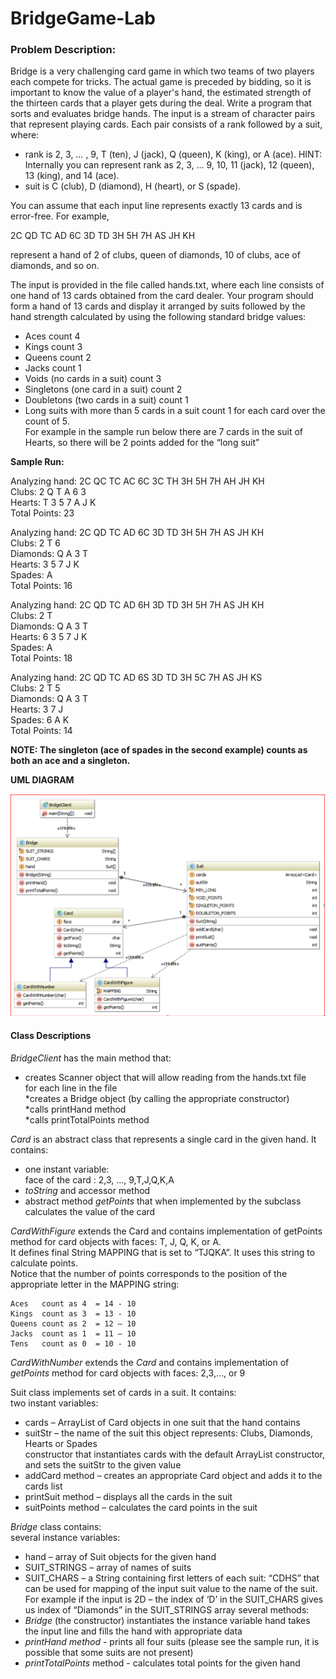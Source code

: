 # BridgeGame-Lab

### Problem Description:

Bridge is a very challenging card game in which two teams of two players each compete for tricks. The actual game is preceded by bidding, so it is important to know the value of a player's hand, the estimated strength of the thirteen cards that a player gets during the deal. 
Write a program that sorts and evaluates bridge hands. The input is a stream of character pairs that represent playing cards. Each pair consists of a rank followed by a suit, where:

* rank is 2, 3, … , 9, T (ten), J (jack), Q (queen), K (king), or A (ace). HINT: Internally you can represent rank as 2, 3, …  9, 10, 11 (jack), 12 (queen), 13 (king), and 14 (ace).
* suit is C (club), D (diamond), H (heart), or S (spade).

You can assume that each input line represents exactly 13 cards and is error-free. For example,

2C QD TC AD 6C 3D TD 3H 5H 7H AS JH KH

represent a hand of  2 of clubs, queen of diamonds, 10 of clubs, ace of diamonds, and so on.

The input is provided in the file called hands.txt, where each line consists of one hand of 13 cards obtained from the card dealer. 
Your program should form a hand of 13 cards and display it arranged by suits followed by the hand strength calculated by using the following standard bridge values:


* Aces count 4
* Kings count 3  
* Queens count 2
* Jacks count 1
* Voids (no cards in a suit) count 3
* Singletons (one card in a suit) count 2
* Doubletons (two cards in a suit) count 1
* Long suits with more than 5 cards in a suit count 1 for each card over the count of 5.  
For example in the sample run below there are 7 cards in the suit of Hearts, so there will be 2 points added for the “long suit”


**Sample Run:**

Analyzing hand: 2C QC TC AC 6C 3C TH 3H 5H 7H AH JH KH  
Clubs:    2 Q T A 6 3  
Hearts:   T 3 5 7 A J K  
Total Points: 23  

Analyzing hand: 2C QD TC AD 6C 3D TD 3H 5H 7H AS JH KH  
Clubs:    2 T 6  
Diamonds: Q A 3 T  
Hearts:   3 5 7 J K  
Spades:   A  
Total Points: 16  

Analyzing hand: 2C QD TC AD 6H 3D TD 3H 5H 7H AS JH KH  
Clubs:    2 T  
Diamonds: Q A 3 T  
Hearts:   6 3 5 7 J K  
Spades:   A  
Total Points: 18  

Analyzing hand: 2C QD TC AD 6S 3D TD 3H 5C 7H AS JH KS  
Clubs:    2 T 5  
Diamonds: Q A 3 T  
Hearts:   3 7 J  
Spades:   6 A K  
Total Points: 14  


**NOTE:  The singleton (ace of spades in the second example) counts as both an ace and a singleton.**

__**UML DIAGRAM**__  


![uml diagram](uml.png)







#### Class Descriptions  


*BridgeClient* has the main method that:  
* creates Scanner object that will allow reading from the hands.txt file  
for each line in the file  
*creates a Bridge object (by calling the appropriate constructor)  
*calls printHand method  
*calls printTotalPoints method  

*Card* is an abstract class that represents a single card in the given hand. It contains: 
* one instant variable:  
face of the card : 2,3, …, 9,T,J,Q,K,A
* *toString* and accessor method  
* abstract method *getPoints* that when implemented by the subclass calculates the value of the card  






*CardWithFigure* extends the Card and contains implementation of getPoints method for card objects with faces: T, J, Q, K, or A.   
It defines final String MAPPING that is set to “TJQKA”. It uses this string to calculate points.  
Notice that the number of points corresponds to the position of the appropriate letter in the MAPPING string:  


    Aces   count as 4  = 14 - 10  
    Kings  count as 3  = 13 - 10  
    Queens count as 2  = 12 – 10  
    Jacks  count as 1  = 11 – 10  
    Tens   count as 0  = 10 - 10  
    
    
*CardWithNumber* extends the *Card* and contains implementation of *getPoints* method for card objects with faces: 2,3,…, or 9  


Suit class implements set of cards in a suit. It contains:   
two instant variables:
* cards – ArrayList of Card objects in one suit that the hand contains  
* suitStr – the name of the suit this object represents: Clubs, Diamonds, Hearts or Spades  
constructor that instantiates cards with the default ArrayList constructor, and sets the suitStr to the given value
* addCard method – creates an appropriate Card object and adds it to the cards list
* printSuit method – displays all the cards in the suit
* suitPoints method – calculates the card points in the suit

*Bridge* class contains:  
several instance variables:  
* hand – array of Suit objects for the given hand
* SUIT_STRINGS – array of names of suits
* SUIT_CHARS – a String containing first letters of each suit: 
“CDHS” that can be used for mapping of the input suit value to the name of the suit. 
For example if the input  is 2D – the index of ‘D’ in the SUIT_CHARS gives us index of “Diamonds” in the SUIT_STRINGS array
several methods:  
* *Bridge* (the constructor) 
instantiates the instance variable hand
takes the input line and fills the hand with appropriate data
* *printHand method* -  prints all four suits (please see the sample run, it is possible that some suits are not present) 
* *printTotalPoints* method - calculates total points for the given hand 
    























